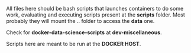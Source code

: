 All files here should be bash scripts that launches containers to do
some work, evaluating and executing scripts present at the **scripts**
folder. Most probably they will mount the .. folder to access the
**data** one.

Check for **docker-data-science-scripts** at **dev-miscellaneous**.

Scripts here are meant to be run at the **DOCKER HOST**.
